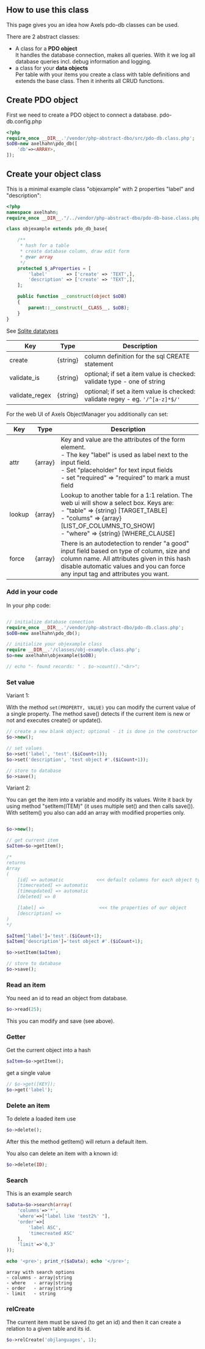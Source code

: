 ## How to use this class

This page gives you an idea how Axels pdo-db classes can be used.

There are 2 abstract classes:

* A class for a <strong>PDO object</strong><br>It handles the database connection, makes all queries. With it we log all database queries incl. debug information and logging.
* a class for your <strong>data objects</strong><br>Per table with your items you create a class with table definitions and extends the base class. Then it inherits all CRUD functions.

## Create PDO object

First we need to create a PDO object to connect a database. 
pdo-db.config.php

```php
<?php
require_once __DIR__.'/vendor/php-abstract-dbo/src/pdo-db.class.php';
$oDB=new axelhahn\pdo_db([
    'db'=><ARRAY>,
]);
```

## Create your object class

This is a minimal example class "objexample" with 2 properties "label" and "description":

```php
<?php
namespace axelhahn;
require_once __DIR__."/../vendor/php-abstract-dbo/pdo-db-base.class.php";

class objexample extends pdo_db_base{

    /**
     * hash for a table
     * create database column, draw edit form
     * @var array 
     */
    protected $_aProperties = [
        'label'       => ['create' => 'TEXT',],
        'description' => ['create' => 'TEXT',],
    ];

    public function __construct(object $oDB)
    {
        parent::__construct(__CLASS__, $oDB);
    }
}
```

See [Sqlite datatypes](https://www.sqlite.org/datatype3.html)

| Key                          | Type        | Description
|---                           |:---:        |---
| create                       | {string}    | column definition for the sql CREATE statement
| validate_is                  | {string}    | optional; if set a item value is checked: validate type - one of string|integer
| validate_regex               | {string}    | optional; if set a item value is checked: validate regey - eg. ``'/^[a-z]*$/'``

For the web UI of Axels ObjectManager you additionally can set:

| Key                          | Type        | Description
|---                           |:---:        |---
| attr                         | {array}     | Key and value are the attributes of the form element.<br>- The key "label" is used as label next to the input field.<br>- Set "placeholder" for text input fields<br>- set "required" => "required" to mark a must field
| lookup                       | {array}     | Lookup to another table for a 1:1 relation. The web ui will show a select box. Keys are:<br>- "table" => {string} [TARGET_TABLE]<br>- "colums" => {array} [LIST_OF_COLUMNS_TO_SHOW]<br>- "where" => {string} [WHERE_CLAUSE]
| force                        | {array}     | There is an autodetection to render "a good" input field based on type of column, size and column name. All attributes given in this hash disable automatic values and you can force any input tag and attributes you want.

### Add in your code

In your php code:

```php

// initialize database conection
require_once __DIR__.'/vendor/php-abstract-dbo/pdo-db.class.php';
$oDB=new axelhahn\pdo_db();

// initialize your objexample class
require __DIR__.'/classes/obj-example.class.php';
$o=new axelhahn\objexample($oDB);

// echo "- found records: " . $o->count()."<br>";

```


### Set value

Variant 1:

With the method `set(PROPERTY, VALUE)` you can modify the current value of a single property.
The method save() detects if the current item is new or not and executes create() or update().

```php
// create a new blank object; optional - it is done in the constructor
$o->new();

// set values
$o->set('label', 'test'.($iCount+1));
$o->set('description', 'test object #'.($iCount+1));

// store to database
$o->save();
```

Variant 2:

You can get the item into a variable and modify its values. 
Write it back by using method "setItem(ITEM)" (it uses multiple set() and then calls save()). With setItem() you also can add an array with modified properties only.

```php

$o->new();

// get current item
$aItem=$o->getItem();

/*
returns 
Array
(
    [id] => automatic            <<< default columns for each object type
    [timecreated] => automatic
    [timeupdated] => automatic
    [deleted] => 0

    [label] =>                    <<< the properties of our object
    [description] => 
)
*/

$aItem['label']='test'.($iCount+1);
$aItem['description']='test object #'.($iCount+1);

$o->setItem($aItem);

// store to database
$o->save();
```

### Read an item

You need an id to read an object from database.

```php
$o->read(25);
```

This you can modify and save (see above).


### Getter

Get the current object into a hash

```php
$aItem=$o->getItem();
```


get a single value

```php
// $o->get([KEY]);
$o->get('label');
```

### Delete an item

To delete a loaded item use

```php
$o->delete();
```

After this the method getItem() will return a default item.

You also can delete an item with a known id:

```php
$o->delete(ID);
```

### Search

This is an example search

```php
$aData=$o->search(array(
    'columns'=>'*',
    'where'=>["label like 'test2%' "],
    'order'=>[
        'label ASC',
        'timecreated ASC'
    ],
    'limit'=>'0,3'
));

echo '<pre>'; print_r($aData); echo '</pre>';
```

```text
array with search options
- columns - array|string
- where   - array|string
- order   - array|string
- limit   - string
```

### relCreate

The current item must be saved (to get an id) and then it can create a relation to a given table and its id.

```php
$o->relCreate('objlanguages', 1);
```
